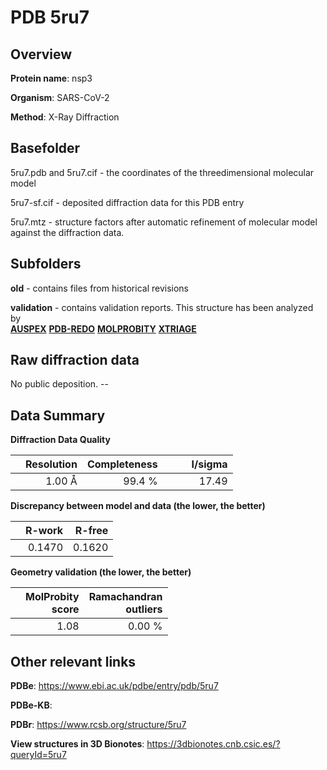 # PDB 5ru7

## Overview

**Protein name**: nsp3

**Organism**: SARS-CoV-2

**Method**: X-Ray Diffraction



## Basefolder

5ru7.pdb and 5ru7.cif - the coordinates of the threedimensional molecular model

5ru7-sf.cif - deposited diffraction data for this PDB entry

5ru7.mtz - structure factors after automatic refinement of molecular model against the diffraction data.

## Subfolders



**old** - contains files from historical revisions

**validation** - contains validation reports. This structure has been analyzed by <br>[**AUSPEX**](https://github.com/thorn-lab/coronavirus_structural_task_force/tree/master/pdb/nsp3/SARS-CoV-2/5ru7/validation/auspex) [**PDB-REDO**](https://github.com/thorn-lab/coronavirus_structural_task_force/tree/master/pdb/nsp3/SARS-CoV-2/5ru7/validation/pdb-redo) [**MOLPROBITY**](https://github.com/thorn-lab/coronavirus_structural_task_force/tree/master/pdb/nsp3/SARS-CoV-2/5ru7/validation/molprobity) [**XTRIAGE**](https://github.com/thorn-lab/coronavirus_structural_task_force/blob/master/pdb/nsp3/SARS-CoV-2/5ru7/validation/Xtriage_output.log)  



## Raw diffraction data

No public deposition. --<br> 

## Data Summary
**Diffraction Data Quality**

|   | Resolution | Completeness| I/sigma |
|---|-------------:|----------------:|--------------:|
|   |1.00 Å|99.4  %|<img width=50/>17.49|

**Discrepancy between model and data (the lower, the better)**

|   | **R-work**| **R-free**   
|---|-------------:|----------------:|           
||  0.1470|  0.1620|

**Geometry validation (the lower, the better)**

|   |**MolProbity<br>score**| **Ramachandran<br>outliers** 
|---|-------------:|----------------:|
||  1.08|  0.00 %|

 

 



## Other relevant links 
**PDBe**:  https://www.ebi.ac.uk/pdbe/entry/pdb/5ru7

**PDBe-KB**:  
 
**PDBr**: https://www.rcsb.org/structure/5ru7 

**View structures in 3D Bionotes**: https://3dbionotes.cnb.csic.es/?queryId=5ru7

